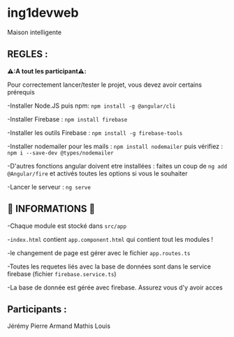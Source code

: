 # ing1devweb
Maison intelligente
## REGLES : 

**⚠️:A tout les participant⚠️:** 

Pour correctement lancer/tester le projet, vous devez avoir certains prérequis 

-Installer Node.JS puis npm: ``npm install -g @angular/cli``

-Installer Firebase : ``npm install firebase``

-Installer les outils Firebase : ``npm install -g firebase-tools``

-Installer nodemailer pour les mails : ``npm install nodemailer`` puis vérifiez : ``npm i --save-dev @types/nodemailer``

-D'autres fonctions angular doivent etre installées : faites un coup de ``ng add @Angular/fire`` et activés toutes les options si vous le souhaiter

-Lancer le serveur : ``ng serve``

## 📖 INFORMATIONS 📖

-Chaque module est stocké dans ``src/app``

-``index.html`` contient ``app.component.html`` qui contient tout les modules !

-le changement de page est gérer avec le fichier ``app.routes.ts``

-Toutes les requetes liés avec la base de données sont dans le service firebase (fichier ``firebase.service.ts``)

-La base de donnée est gérée avec firebase. Assurez vous d'y avoir acces

## Participants :
Jérémy
Pierre
Armand 
Mathis
Louis
